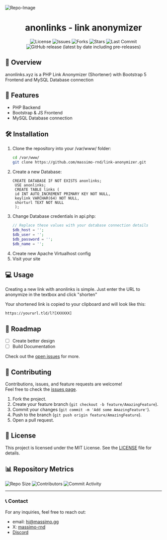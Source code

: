![Repo-Image](https://massimo.gg/github-images/anonlinks.webp)

<div align="center">

# anonlinks - link anonymizer

![License](https://img.shields.io/github/license/massimo-rnd/link-anonymizer)
![Issues](https://img.shields.io/github/issues/massimo-rnd/link-anonymizer)
![Forks](https://img.shields.io/github/forks/massimo-rnd/link-anonymizer)
![Stars](https://img.shields.io/github/stars/massimo-rnd/link-anonymizer)
![Last Commit](https://img.shields.io/github/last-commit/massimo-rnd/link-anonymizer)
![GitHub release (latest by date including pre-releases)](https://img.shields.io/github/v/release/massimo-rnd/link-anonymizer?include_prereleases)

</div>

## 🚀 Overview

anonlinks.xyz is a PHP Link Anonymizer (Shortener) with Bootstrap 5 Frontend and MySQL Database connection

## 🎯 Features

- PHP Backend
- Bootstrap & JS Frontend
- MySQL Database connection

## 🛠️ Installation

1. Clone the repository into your /var/www/ folder:
   ```bash
   cd /var/www/
   git clone https://github.com/massimo-rnd/link-anonymizer.git
   ```
2. Create a new Database:
   ```mysql
   CREATE DATABASE IF NOT EXISTS anonlinks;
    USE anonlinks;
    CREATE TABLE links (
    id INT AUTO_INCREMENT PRIMARY KEY NOT NULL,
    keylink VARCHAR(64) NOT NULL,
    shorturl TEXT NOT NULL
    );
   ```
3. Change Database credentials in api.php:
    ```php
    // Replace these values with your database connection details
    $db_host = '';
    $db_user = '';
    $db_password = '';
    $db_name = '';
    ```
4. Create new Apache Virtualhost config
5. Visit your site

## 💻 Usage

Creating a new link with anonlinks is simple. Just enter the URL to anonymize in the textbox and click "shorten"

Your shortened link is copied to your clipboard and will look like this:
```bash
https://yoururl.tld/l?[XXXXXX]
```

## 🚧 Roadmap

- [ ] Create better design
- [ ] Build Documentation

Check out the [open issues](https://github.com/massimo-rnd/link-anonymizer/issues) for more.

## 🤝 Contributing

Contributions, issues, and feature requests are welcome!  
Feel free to check the [issues page](https://github.com/massimo-rnd/link-anonymizer/issues).

1. Fork the project.
2. Create your feature branch (`git checkout -b feature/AmazingFeature`).
3. Commit your changes (`git commit -m 'Add some AmazingFeature'`).
4. Push to the branch (`git push origin feature/AmazingFeature`).
5. Open a pull request.

## 📜 License

This project is licensed under the MIT License. See the [LICENSE](LICENSE) file for details.

## 📊 Repository Metrics

![Repo Size](https://img.shields.io/github/repo-size/massimo-rnd/link-anonymizer)
![Contributors](https://img.shields.io/github/contributors/massimo-rnd/link-anonymizer)
![Commit Activity](https://img.shields.io/github/commit-activity/m/massimo-rnd/link-anonymizer)

---

### 📞 Contact

For any inquiries, feel free to reach out:
- email: [hi@massimo.gg](mailto:hi@massimo.gg)
- X: [massimo-rnd](https://x.com/massimo-rnd)
- [Discord](https://discord.gg/wmC5AA6c)
